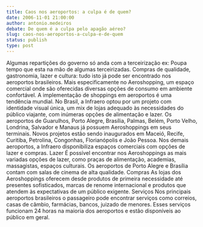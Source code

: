 ```yaml
---
title: Caos nos aeroportos: a culpa é de quem?
date: 2006-11-01 21:00:00
author: antonio.medeiros
debate: De quem é a culpa pelo apagão aéreo?
slug: caos-nos-aeroportos-a-culpa-e-de-quem
status: publish 
type: post
---
```


Algumas repartições do governo só anda com a terceirização ex: Poupa tempo que esta na mão de algumas terceirizadas.
Compras de qualidade, gastronomia, lazer e cultura: tudo isto já pode ser encontrado nos aeroportos brasileiros. Mais especificamente no Aeroshopping, um espaço comercial onde são oferecidas diversas opções de consumo em ambiente confortável. 
A implementação de shoppings em aeroportos é uma tendência mundial. No Brasil, a Infraero optou por um projeto com identidade visual única, um mix de lojas adequado às necessidades do público viajante, com inúmeras opções de alimentação e lazer. 
Os aeroportos de Guarulhos, Porto Alegre, Brasília, Palmas, Belém, Porto Velho, Londrina, Salvador e Manaus já possuem Aeroshoppings em seus terminais. Novos projetos estão sendo inaugurados em Maceió, Recife, Curitiba, Petrolina, Congonhas, Florianópolis e João Pessoa. Nos demais aeroportos, a Infraero disponibiliza espaços comerciais com opções de lazer e compras.
Lazer
É possível encontrar nos Aeroshoppings as mais variadas opções de lazer, como praças de alimentação, academias, massagistas, espaços culturais. Os aeroportos de Porto Alegre e Brasília contam com salas de cinema de alta qualidade.
Compras
As lojas dos Aeroshoppings oferecem desde produtos de primeira necessidade até presentes sofisticados, marcas de renome internacional e produtos que atendem às expectativas de um público exigente.
Serviços
Nos principais aeroportos brasileiros o passageiro pode encontrar serviços como correios, casas de câmbio, farmácias, bancos, juizado de menores. Esses serviços funcionam 24 horas na maioria dos aeroportos e estão disponíveis ao público em geral.
